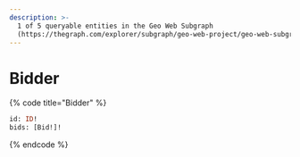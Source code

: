 ```yaml
---
description: >-
  1 of 5 queryable entities in the Geo Web Subgraph
  (https://thegraph.com/explorer/subgraph/geo-web-project/geo-web-subgraph).
---
```


# Bidder



{% code title="Bidder" %}
```graphql
id: ID!
bids: [Bid!]!
```
{% endcode %}
